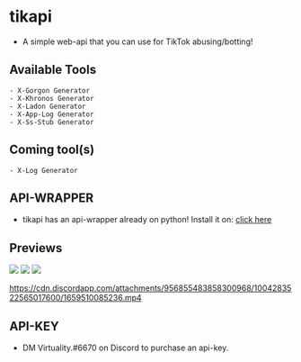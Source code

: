 # tikapi

- A simple web-api that you can use for TikTok abusing/botting!

## Available Tools

```
- X-Gorgon Generator
- X-Khronos Generator
- X-Ladon Generator
- X-App-Log Generator
- X-Ss-Stub Generator
```

## Coming tool(s)

```
- X-Log Generator
```

## API-WRAPPER

- tikapi has an api-wrapper already on python! Install it on: [click here](https://github.com/jiroawesome/tikapipy)

## Previews
![](https://capy-cdn.xyz/rhSKa9GLMHWi.png)
![](https://capy-cdn.xyz/fWTKXLurnp7S.png)
![](https://capy-cdn.xyz/3VgSShH1Ez4g.png)

https://cdn.discordapp.com/attachments/956855483858300968/1004283522565017600/1659510085236.mp4

## API-KEY

- DM Virtuality.#6670 on Discord to purchase an api-key.
